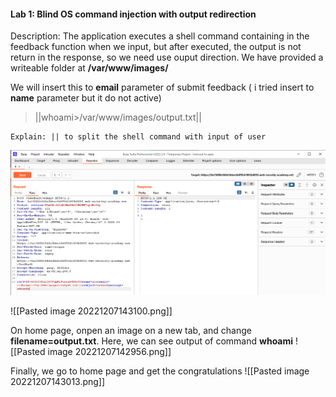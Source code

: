 #### Lab 1: Blind OS command injection with output redirection

Description: The application executes a shell command containing in the feedback function when we input, but after executed, the output is not return in the response, so we need use ouput direction. We have provided a writeable folder at **/var/www/images/**

We will insert this to **email** parameter of submit feedback ( i tried insert to **name** parameter but it do not active)

>||whoami>/var/www/images/output.txt||

	Explain: || to split the shell command with input of user



![](../../Img_note/Pasted%20image%2020221207143100.png)

![[Pasted image 20221207143100.png]]

On home page, onpen an image on a new tab, and change **filename=output.txt**. Here, we can see output of command **whoami**
![[Pasted image 20221207142956.png]]

Finally, we go to home page and get the congratulations
![[Pasted image 20221207143013.png]]